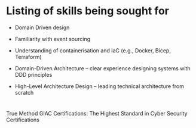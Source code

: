 # Listing of skills being sought for

- Domain Driven design
- Familiarity with event sourcing
- Understanding of containerisation and IaC (e.g., Docker, Bicep, Terraform)

- Domain-Driven Architecture – clear experience designing systems with DDD principles
- High-Level Architecture Design – leading technical architecture from scratch



#
True Method
GIAC Certifications: The Highest Standard in Cyber Security Certifications